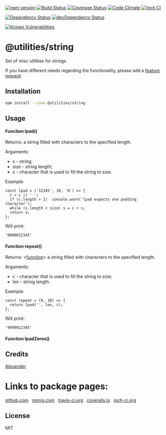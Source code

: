 [![npm version](https://badge.fury.io/js/@utilities/string.svg)](http://badge.fury.io/js/@utilities/string)
[![Build Status](https://travis-ci.org/alykoshin/@utilities/string.svg)](https://travis-ci.org/alykoshin/@utilities/string)
[![Coverage Status](https://coveralls.io/repos/alykoshin/@utilities/string/badge.svg?branch=master&service=github)](https://coveralls.io/github/alykoshin/@utilities/string?branch=master)
[![Code Climate](https://codeclimate.com/github/alykoshin/@utilities/string/badges/gpa.svg)](https://codeclimate.com/github/alykoshin/@utilities/string)
[![Inch CI](https://inch-ci.org/github/alykoshin/@utilities/string.svg?branch=master)](https://inch-ci.org/github/alykoshin/@utilities/string)

[![Dependency Status](https://david-dm.org/alykoshin/@utilities/string/status.svg)](https://david-dm.org/alykoshin/@utilities/string#info=dependencies)
[![devDependency Status](https://david-dm.org/alykoshin/@utilities/string/dev-status.svg)](https://david-dm.org/alykoshin/@utilities/string#info=devDependencies)

[![Known Vulnerabilities](https://snyk.io/test/github/alykoshin/@utilities/string/badge.svg)](https://snyk.io/test/github/alykoshin/@utilities/string)


# @utilities/string

Set of misc utilities for strings


If you have different needs regarding the functionality, please add a [feature request](https://github.com/alykoshin/@utilities/string/issues).


## Installation

```sh
npm install --save @utilities/string
```

## Usage

#### Function lpad()
Returns: a string filled with characters to the specified length.
 
Arguments: 
* s - string;
* size - string length;
* c - character that is used to fill the string to size.

Example:
```
const lpad = ('12345', 10, '0') => {
  c = c || ' ';
  if (c.length > 1)  console.warn('lpad expects one padding character');
  while (s.length < size) s = c + s;
  return s;
};
```
Will print:
```
'0000012345'
```

#### Function repeat() 
Returns: <[function](https://developer.mozilla.org/en-US/docs/Web/JavaScript/Reference/Global_Objects/Function)>  a string filled with characters to the specified length.  

Arguments:
* c - character that is used to fill the string to size;
* len - string length.


Example:
```
const repeat = (9, 10) => {
  return lpad('', len, c);
};

```
Will print:
```
'9999912345'
```

#### Function lpadZeros()

## Credits
[Alexander](https://github.com/alykoshin/)


# Links to package pages:

[github.com](https://github.com/alykoshin/@utilities/string) &nbsp; [npmjs.com](https://www.npmjs.com/package/@utilities/string) &nbsp; [travis-ci.org](https://travis-ci.org/alykoshin/@utilities/string) &nbsp; [coveralls.io](https://coveralls.io/github/alykoshin/@utilities/string) &nbsp; [inch-ci.org](https://inch-ci.org/github/alykoshin/@utilities/string)


## License

MIT
